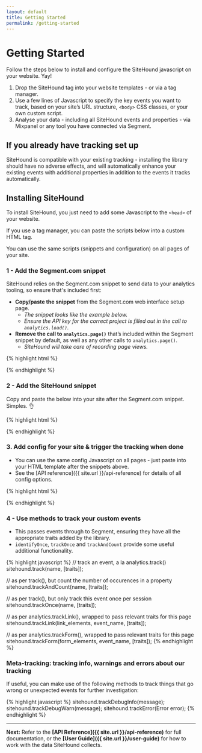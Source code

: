 ```yaml
---
layout: default
title: Getting Started
permalink: /getting-started
---
```


# Getting Started

Follow the steps below to install and configure the SiteHound javascript on your website. Yay!

1. Drop the SiteHound tag into your website templates - or via a tag manager.
2. Use a few lines of Javascript to specify the key events you want to track, based on your site’s URL structure, `<body>` CSS classes, or your own custom script.
3. Analyse your data - including all SiteHound events and properties - via Mixpanel or any tool you have connected via Segment.


## If you already have tracking set up

SiteHound is compatible with your existing tracking - installing the library should have no adverse effects, and will automatically enhance your existing events with additional properties in addition to the events it tracks automatically.

## Installing SiteHound

To install SiteHound, you just need to add some Javascript to the `<head>` of your website.

If you use a tag manager, you can paste the scripts below into a custom HTML tag.

You can use the same scripts (snippets and configuration) on all pages of your site.

### 1 - Add the Segment.com snippet

SiteHound relies on the Segment.com snippet to send data to your analytics tooling, so ensure that's included first:

- **Copy/paste the snippet** from the Segment.com web interface setup page.
  - _The snippet looks like the example below._
  - _Ensure the API key for the correct project is filled out in the call to `analytics.load()`._
- **Remove the call to `analytics.page()`** that’s included within the Segment snippet by default, as well as any other calls to `analytics.page()`.
  - _SiteHound will take care of recording page views._

{% highlight html %}
<script type="text/javascript">
!function(){var analytics=window.analytics=window.analytics||[];if(!analytics.initialize)if(analytics.invoked)window.console&&console.error&&console.error("Segment snippet included twice.");else{analytics.invoked=!0;analytics.methods=["trackSubmit","trackClick","trackLink","trackForm","pageview","identify","reset","group","track","ready","alias","page","once","off","on"];analytics.factory=function(t){return function(){var e=Array.prototype.slice.call(arguments);e.unshift(t);analytics.push(e);return analytics}};for(var t=0;t<analytics.methods.length;t++){var e=analytics.methods[t];analytics[e]=analytics.factory(e)}analytics.load=function(t){var e=document.createElement("script");e.type="text/javascript";e.async=!0;e.src=("https:"===document.location.protocol?"https://":"http://")+"cdn.segment.com/analytics.js/v1/"+t+"/analytics.min.js";var n=document.getElementsByTagName("script")[0];n.parentNode.insertBefore(e,n)};analytics.SNIPPET_VERSION="3.1.0"; 
analytics.load("<YOUR SEGMENT KEY HERE>"); 
}}(); 
</script>
{% endhighlight %}

### 2 - Add the SiteHound snippet

Copy and paste the below into your site after the Segment.com snippet. Simples. 👌

{% highlight html %}
<script type="text/javascript">
!function(){var t=window.sitehound=window.sitehound||{},n=("https:"===document.location.protocol?"https://":"http://")+"andyyoung.github.io/sitehound/sitehound-min.js";if(!t.sniff){if(t.invoked){var e="SiteHound snippet included twice";return window.console&&console.error&&console.error(e),void t.trackDebugWarn(e)}t.invoked=!0,t.queue=[];for(var r=["doNotTrack","identify","identifyOnce","ready","track","trackAndCount","trackLink","trackForm","trackOnce","trackDebugInfo","trackDebugWarn","trackError"],o=function(n){return function(){var e=Array.prototype.slice.call(arguments);return e.unshift(n),t.queue.push(e),t}},i=0;i<r.length;i++){var a=r[i];t[a]=o(a)}t.sniff=t.done=function(){t.isDone=!0},t.SNIPPET_VERSION="1.3",t.load=function(e){t.adaptor=e;var r=document.createElement("script");r.type="text/javascript",r.async=!0,r.src=n+"?snippet_ver="+t.SNIPPET_VERSION;var o=document.getElementsByTagName("script")[0];o.parentNode.insertBefore(r,o)}}}();
sitehound.load("segment");
</script>
{% endhighlight %}

### 3. Add config for your site & trigger the tracking when done

- You can use the same config Javascript on all pages - just paste into your HTML template after the snippets above.
- See the [API reference]({{ site.url }}/api-reference) for details of all config options.

{% highlight html %}
<script type="text/javascript">
// add rules for key pages we wish to track
sitehound.trackPages = {
  'Home': '/',
  // use arrays match any of multiple criteria:
  'Page type': [
    '/string/matches/full/url/path',
    /^\/regex\/matches\/multiple\/url\/paths\//,
    '.css_class_on_html_body_element'
  ]
  // NB. use URL matching where possible, since this can also be applied to referrers
};

// track "Viewed Unidentified Page" event for all pages not covered above
sitehound.trackAllPages = true;

// enable logging informational messages to the console
sitehound.logToConsole = true;

// after all config, trigger the tracking for this page
sitehound.sniff();
</script>
{% endhighlight %}

### 4 - Use methods to track your custom events

- This passes events through to Segment, ensuring they have all the appropriate traits added by the library.
- `identifyOnce`, `trackOnce`  and `trackAndCount`  provide some useful additional functionality.

{% highlight javascript %}
// track an event, a la analytics.track()
sitehound.track(name, [traits]);

// as per track(), but count the number of occurences in a property
sitehound.trackAndCount(name, [traits]);

// as per track(), but only track this event once per session
sitehound.trackOnce(name, [traits]);

// as per analytics.trackLink(), wrapped to pass relevant traits for this page
sitehound.trackLink(link_elements, event_name, [traits]);

// as per analytics.trackForm(), wrapped to pass relevant traits for this page
sitehound.trackForm(form_elements, event_name, [traits]);
{% endhighlight %}

### Meta-tracking: tracking info, warnings and errors about our tracking

If useful, you can make use of the following methods to track things that go wrong or unexpected events for further investigation:

{% highlight javascript %}
sitehound.trackDebugInfo(message);
sitehound.trackDebugWarn(message);
sitehound.trackError(Error error);
{% endhighlight %}

---

**Next:** Refer to the **[API Reference]({{ site.url }}/api-reference)** for full documentation, or the **[User Guide]({{ site.url }}/user-guide)** for how to work with the data SiteHound collects.
